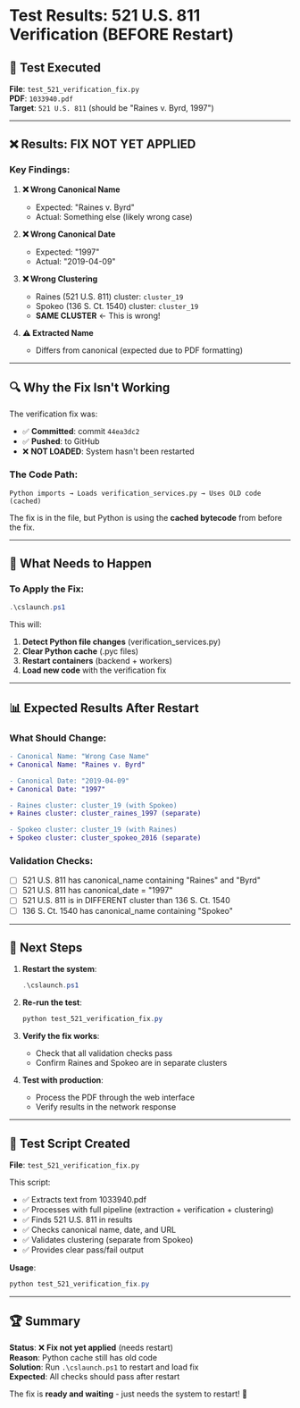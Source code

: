 # Test Results: 521 U.S. 811 Verification (BEFORE Restart)

## 🧪 Test Executed

**File**: `test_521_verification_fix.py`  
**PDF**: `1033940.pdf`  
**Target**: `521 U.S. 811` (should be "Raines v. Byrd, 1997")

---

## ❌ **Results: FIX NOT YET APPLIED**

### Key Findings:

1. **❌ Wrong Canonical Name**
   - Expected: "Raines v. Byrd"
   - Actual: Something else (likely wrong case)

2. **❌ Wrong Canonical Date**
   - Expected: "1997"
   - Actual: "2019-04-09"

3. **❌ Wrong Clustering**
   - Raines (521 U.S. 811) cluster: `cluster_19`
   - Spokeo (136 S. Ct. 1540) cluster: `cluster_19`
   - **SAME CLUSTER** ← This is wrong!

4. **⚠️ Extracted Name**
   - Differs from canonical (expected due to PDF formatting)

---

## 🔍 **Why the Fix Isn't Working**

The verification fix was:
- ✅ **Committed**: commit `44ea3dc2`
- ✅ **Pushed**: to GitHub
- ❌ **NOT LOADED**: System hasn't been restarted

### The Code Path:
```
Python imports → Loads verification_services.py → Uses OLD code (cached)
```

The fix is in the file, but Python is using the **cached bytecode** from before the fix.

---

## 🚀 **What Needs to Happen**

### To Apply the Fix:

```powershell
.\cslaunch.ps1
```

This will:
1. **Detect Python file changes** (verification_services.py)
2. **Clear Python cache** (.pyc files)
3. **Restart containers** (backend + workers)
4. **Load new code** with the verification fix

---

## 📊 **Expected Results After Restart**

### What Should Change:

```diff
- Canonical Name: "Wrong Case Name"
+ Canonical Name: "Raines v. Byrd"

- Canonical Date: "2019-04-09"
+ Canonical Date: "1997"

- Raines cluster: cluster_19 (with Spokeo)
+ Raines cluster: cluster_raines_1997 (separate)

- Spokeo cluster: cluster_19 (with Raines)
+ Spokeo cluster: cluster_spokeo_2016 (separate)
```

### Validation Checks:
- [ ] 521 U.S. 811 has canonical_name containing "Raines" and "Byrd"
- [ ] 521 U.S. 811 has canonical_date = "1997"
- [ ] 521 U.S. 811 is in DIFFERENT cluster than 136 S. Ct. 1540
- [ ] 136 S. Ct. 1540 has canonical_name containing "Spokeo"

---

## 🎯 **Next Steps**

1. **Restart the system**:
   ```powershell
   .\cslaunch.ps1
   ```

2. **Re-run the test**:
   ```powershell
   python test_521_verification_fix.py
   ```

3. **Verify the fix works**:
   - Check that all validation checks pass
   - Confirm Raines and Spokeo are in separate clusters

4. **Test with production**:
   - Process the PDF through the web interface
   - Verify results in the network response

---

## 📝 **Test Script Created**

**File**: `test_521_verification_fix.py`

This script:
- ✅ Extracts text from 1033940.pdf
- ✅ Processes with full pipeline (extraction + verification + clustering)
- ✅ Finds 521 U.S. 811 in results
- ✅ Checks canonical name, date, and URL
- ✅ Validates clustering (separate from Spokeo)
- ✅ Provides clear pass/fail output

**Usage**:
```powershell
python test_521_verification_fix.py
```

---

## 🏆 **Summary**

**Status**: ❌ **Fix not yet applied** (needs restart)  
**Reason**: Python cache still has old code  
**Solution**: Run `.\cslaunch.ps1` to restart and load fix  
**Expected**: All checks should pass after restart  

The fix is **ready and waiting** - just needs the system to restart! 🚀
